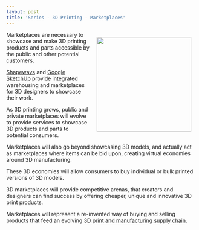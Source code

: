 ```yaml
---
layout: post
title: 'Series - 3D Printing - Marketplaces'
---
```

<p><img style="padding: 15px;" src="http://kinlane-productions.s3.amazonaws.com/3D-Printing/3d-printing-marketplace.jpg" alt="" width="250" align="right" />Marketplaces are necessary to showcase and make 3D printing products and parts accessible by the public and other potential customers.</p>
<p><a title="Shapeways" href="http://www.shapeways.com/">Shapeways</a> and <a title="Google SketchUp" href="http://sketchup.google.com/">Google SketchUp</a> provide integrated warehousing and marketplaces for 3D designers to showcase their work.</p>
<p>As 3D printing grows, public and private marketplaces will evolve to provide services to showcase 3D products and parts to potential consumers.</p>
<p>Marketplaces will also go beyond showcasing 3D models, and actually act as marketplaces where items can be bid upon, creating virtual economies around 3D manufacturing.</p>
<p>These 3D economies will allow consumers to buy individual or bulk printed versions of 3D models.</p>
<p>3D marketplaces will provide competitive arenas, that creators and designers can find success by offering cheaper, unique and innovative 3D print products.</p>
<p>Marketplaces will represent a re-invented way of buying and selling products that feed an  evolving <a title="3D print and manufacturing supply chain" href="http://www.kinlane.com/2011/05/3d-printing-and-manufacturing-supply-chain/">3D print and manufacturing supply chain</a>.</p>